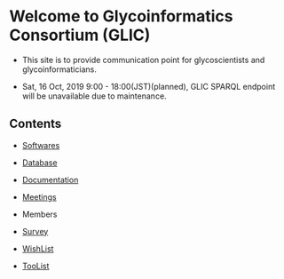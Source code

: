 # Welcome to Glycoinformatics Consortium (GLIC)

* This site is to provide communication point for glycoscientists and glycoinformaticians.

* Sat, 16 Oct, 2019 9:00 - 18:00(JST)(planned), GLIC SPARQL endpoint will be unavailable due to maintenance.

## Contents

* [Softwares](https://test.glic.glycoinfo.org/software/)

* [Database](https://test.glic.glycoinfo.org/database/)

* [Documentation](https://TEST.glic.glycoinfo.org/documentation/)

* [Meetings](https://test.glic.glycoinfo.org/meetings/)

* Members

* [Survey](https://test.glic.glycoinfo.org/survey/)

* [WishList](https://test.glic.glycoinfo.org/wishList/)

* [TooList](https://test.glic.glycoinfo.org/wishList/toolsList/)
